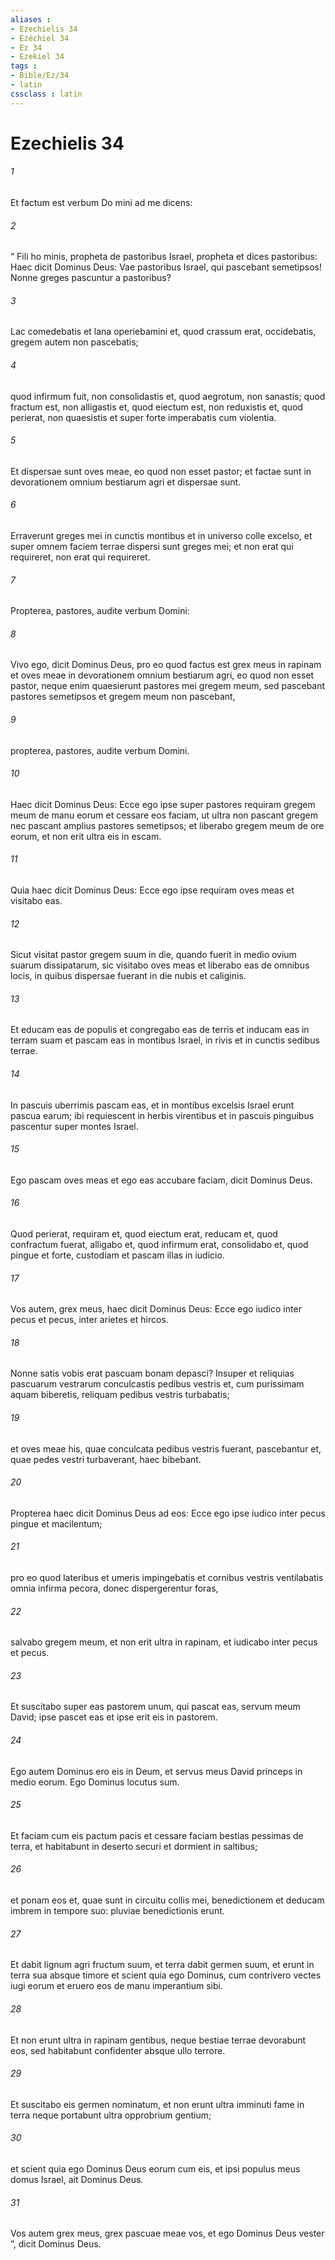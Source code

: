 ```yaml
---
aliases : 
- Ezechielis 34
- Ézéchiel 34
- Ez 34
- Ezekiel 34
tags : 
- Bible/Ez/34
- latin
cssclass : latin
---
```


# Ezechielis 34

###### 1
Et factum est verbum Do mini ad me dicens: 
###### 2
“ Fili ho minis, propheta de pastoribus Israel, propheta et dices pastoribus: Haec dicit Dominus Deus: Vae pastoribus Israel, qui pascebant semetipsos! Nonne greges pascuntur a pastoribus? 
###### 3
Lac comedebatis et lana operiebamini et, quod crassum erat, occidebatis, gregem autem non pascebatis; 
###### 4
quod infirmum fuit, non consolidastis et, quod aegrotum, non sanastis; quod fractum est, non alligastis et, quod eiectum est, non reduxistis et, quod perierat, non quaesistis et super forte imperabatis cum violentia. 
###### 5
Et dispersae sunt oves meae, eo quod non esset pastor; et factae sunt in devorationem omnium bestiarum agri et dispersae sunt. 
###### 6
Erraverunt greges mei in cunctis montibus et in universo colle excelso, et super omnem faciem terrae dispersi sunt greges mei; et non erat qui requireret, non erat qui requireret.
###### 7
Propterea, pastores, audite verbum Domini: 
###### 8
Vivo ego, dicit Dominus Deus, pro eo quod factus est grex meus in rapinam et oves meae in devorationem omnium bestiarum agri, eo quod non esset pastor, neque enim quaesierunt pastores mei gregem meum, sed pascebant pastores semetipsos et gregem meum non pascebant, 
###### 9
propterea, pastores, audite verbum Domini. 
###### 10
Haec dicit Dominus Deus: Ecce ego ipse super pastores requiram gregem meum de manu eorum et cessare eos faciam, ut ultra non pascant gregem nec pascant amplius pastores semetipsos; et liberabo gregem meum de ore eorum, et non erit ultra eis in escam.
###### 11
Quia haec dicit Dominus Deus: Ecce ego ipse requiram oves meas et visitabo eas. 
###### 12
Sicut visitat pastor gregem suum in die, quando fuerit in medio ovium suarum dissipatarum, sic visitabo oves meas et liberabo eas de omnibus locis, in quibus dispersae fuerant in die nubis et caliginis. 
###### 13
Et educam eas de populis et congregabo eas de terris et inducam eas in terram suam et pascam eas in montibus Israel, in rivis et in cunctis sedibus terrae. 
###### 14
In pascuis uberrimis pascam eas, et in montibus excelsis Israel erunt pascua earum; ibi requiescent in herbis virentibus et in pascuis pinguibus pascentur super montes Israel. 
###### 15
Ego pascam oves meas et ego eas accubare faciam, dicit Dominus Deus. 
###### 16
Quod perierat, requiram et, quod eiectum erat, reducam et, quod confractum fuerat, alligabo et, quod infirmum erat, consolidabo et, quod pingue et forte, custodiam et pascam illas in iudicio.
###### 17
Vos autem, grex meus, haec dicit Dominus Deus: Ecce ego iudico inter pecus et pecus, inter arietes et hircos. 
###### 18
Nonne satis vobis erat pascuam bonam depasci? Insuper et reliquias pascuarum vestrarum conculcastis pedibus vestris et, cum purissimam aquam biberetis, reliquam pedibus vestris turbabatis; 
###### 19
et oves meae his, quae conculcata pedibus vestris fuerant, pascebantur et, quae pedes vestri turbaverant, haec bibebant.
###### 20
Propterea haec dicit Dominus Deus ad eos: Ecce ego ipse iudico inter pecus pingue et macilentum; 
###### 21
pro eo quod lateribus et umeris impingebatis et cornibus vestris ventilabatis omnia infirma pecora, donec dispergerentur foras, 
###### 22
salvabo gregem meum, et non erit ultra in rapinam, et iudicabo inter pecus et pecus. 
###### 23
Et suscitabo super eas pastorem unum, qui pascat eas, servum meum David; ipse pascet eas et ipse erit eis in pastorem. 
###### 24
Ego autem Dominus ero eis in Deum, et servus meus David princeps in medio eorum. Ego Dominus locutus sum. 
###### 25
Et faciam cum eis pactum pacis et cessare faciam bestias pessimas de terra, et habitabunt in deserto securi et dormient in saltibus; 
###### 26
et ponam eos et, quae sunt in circuitu collis mei, benedictionem et deducam imbrem in tempore suo: pluviae benedictionis erunt. 
###### 27
Et dabit lignum agri fructum suum, et terra dabit germen suum, et erunt in terra sua absque timore et scient quia ego Dominus, cum contrivero vectes iugi eorum et eruero eos de manu imperantium sibi. 
###### 28
Et non erunt ultra in rapinam gentibus, neque bestiae terrae devorabunt eos, sed habitabunt confidenter absque ullo terrore. 
###### 29
Et suscitabo eis germen nominatum, et non erunt ultra imminuti fame in terra neque portabunt ultra opprobrium gentium; 
###### 30
et scient quia ego Dominus Deus eorum cum eis, et ipsi populus meus domus Israel, ait Dominus Deus. 
###### 31
Vos autem grex meus, grex pascuae meae vos, et ego Dominus Deus vester ”, dicit Dominus Deus.
